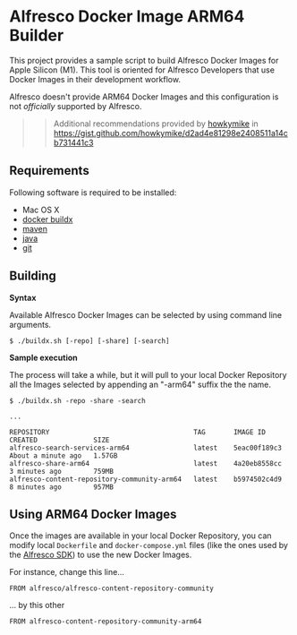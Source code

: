 # Alfresco Docker Image ARM64 Builder

This project provides a sample script to build Alfresco Docker Images for Apple Silicon (M1). This tool is oriented for Alfresco Developers that use Docker Images in their development workflow.

Alfresco doesn't provide ARM64 Docker Images and this configuration is not *officially* supported by Alfresco.

>> Additional recommendations provided by [howkymike](https://howkymike.github.io/) in
>> https://gist.github.com/howkymike/d2ad4e81298e2408511a14cb731441c3


## Requirements

Following software is required to be installed:

* Mac OS X
* [docker buildx](https://docs.docker.com/buildx/working-with-buildx/)
* [maven](https://maven.apache.org)
* [java](https://www.oracle.com/java/technologies/java-se-glance.html)
* [git](https://git-scm.com)

## Building

**Syntax**

Available Alfresco Docker Images can be selected by using command line arguments.

```
$ ./buildx.sh [-repo] [-share] [-search]
```

**Sample execution**

The process will take a while, but it will pull to your local Docker Repository all the Images selected by appending an "-arm64" suffix the the name.

```
$ ./buildx.sh -repo -share -search

...

REPOSITORY                                    TAG       IMAGE ID       CREATED              SIZE
alfresco-search-services-arm64                latest    5eac00f189c3   About a minute ago   1.57GB
alfresco-share-arm64                          latest    4a20eb8558cc   3 minutes ago        759MB
alfresco-content-repository-community-arm64   latest    b5974502c4d9   8 minutes ago        957MB
```

## Using ARM64 Docker Images

Once the images are available in your local Docker Repository, you can modify local `Dockerfile` and `docker-compose.yml` files (like the ones used by the [Alfresco SDK](https://docs.alfresco.com/content-services/6.0/develop/sdk/)) to use the new Docker Images.

For instance, change this line...

```
FROM alfresco/alfresco-content-repository-community
```

... by this other

```
FROM alfresco-content-repository-community-arm64
```

